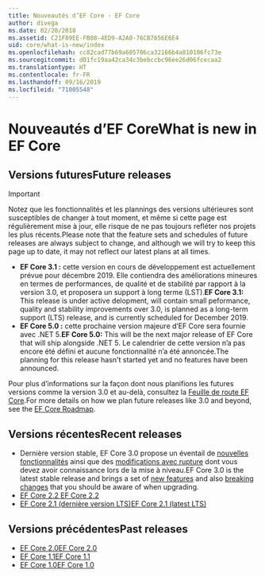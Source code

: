 ```yaml
---
title: Nouveautés d’EF Core - EF Core
author: divega
ms.date: 02/20/2018
ms.assetid: C21F89EE-FB08-4ED9-A2A0-76CB7656E6E4
uid: core/what-is-new/index
ms.openlocfilehash: cc82cad77b69a605706ca32166b4a810106fc73e
ms.sourcegitcommit: d01fc19aa42ca34c3bebccbc96ee26d06fcecaa2
ms.translationtype: HT
ms.contentlocale: fr-FR
ms.lasthandoff: 09/16/2019
ms.locfileid: "71005548"
---
```

# <a name="what-is-new-in-ef-core"></a><span data-ttu-id="b9b4d-102">Nouveautés d’EF Core</span><span class="sxs-lookup"><span data-stu-id="b9b4d-102">What is new in EF Core</span></span>

## <a name="future-releases"></a><span data-ttu-id="b9b4d-103">Versions futures</span><span class="sxs-lookup"><span data-stu-id="b9b4d-103">Future releases</span></span>
> [!IMPORTANT]
> <span data-ttu-id="b9b4d-104">Notez que les fonctionnalités et les plannings des versions ultérieures sont susceptibles de changer à tout moment, et même si cette page est régulièrement mise à jour, elle risque de ne pas toujours refléter nos projets les plus récents.</span><span class="sxs-lookup"><span data-stu-id="b9b4d-104">Please note that the feature sets and schedules of future releases are always subject to change, and although we will try to keep this page up to date, it may not reflect our latest plans at all times.</span></span>

- <span data-ttu-id="b9b4d-105">**EF Core 3.1 :** cette version en cours de développement est actuellement prévue pour décembre 2019. Elle contiendra des améliorations mineures en termes de performances, de qualité et de stabilité par rapport à la version 3.0, et proposera un support à long terme (LST).</span><span class="sxs-lookup"><span data-stu-id="b9b4d-105">**EF Core 3.1:** This release is under active delopment, will contain small peformance, quality and stability improvements over 3.0, is planned as a long-term support (LTS) release, and is currently scheduled for December 2019.</span></span>
- <span data-ttu-id="b9b4d-106">**EF Core 5.0 :** cette prochaine version majeure d’EF Core sera fournie avec .NET 5.</span><span class="sxs-lookup"><span data-stu-id="b9b4d-106">**EF Core 5.0:** This will be the next major release of EF Core that will ship alongside .NET 5.</span></span> <span data-ttu-id="b9b4d-107">Le calendrier de cette version n’a pas encore été défini et aucune fonctionnalité n’a été annoncée.</span><span class="sxs-lookup"><span data-stu-id="b9b4d-107">The planning for this release hasn't started yet and no features have been announced.</span></span>  

<span data-ttu-id="b9b4d-108">Pour plus d’informations sur la façon dont nous planifions les futures versions comme la version 3.0 et au-delà, consultez la [Feuille de route EF Core](xref:core/what-is-new/roadmap).</span><span class="sxs-lookup"><span data-stu-id="b9b4d-108">For more details on how we plan future releases like 3.0 and beyond, see the [EF Core Roadmap](xref:core/what-is-new/roadmap).</span></span>

## <a name="recent-releases"></a><span data-ttu-id="b9b4d-109">Versions récentes</span><span class="sxs-lookup"><span data-stu-id="b9b4d-109">Recent releases</span></span>

- <span data-ttu-id="b9b4d-110">Dernière version stable, EF Core 3.0 propose un éventail de [nouvelles fonctionnalités](xref:core/what-is-new/ef-core-3.0/features) ainsi que des [modifications avec rupture](xref:core/what-is-new/ef-core-3.0/breaking-changes) dont vous devez avoir connaissance lors de la mise à niveau.</span><span class="sxs-lookup"><span data-stu-id="b9b4d-110">EF Core 3.0 is the latest stable release and brings a set of [new features](xref:core/what-is-new/ef-core-3.0/features) and also [breaking changes](xref:core/what-is-new/ef-core-3.0/breaking-changes) that you should be aware of when upgrading.</span></span>
- [<span data-ttu-id="b9b4d-111">EF Core 2.2 </span><span class="sxs-lookup"><span data-stu-id="b9b4d-111">EF Core 2.2 </span></span>](xref:core/what-is-new/ef-core-2.2)
- [<span data-ttu-id="b9b4d-112">EF Core 2.1 (dernière version LTS)</span><span class="sxs-lookup"><span data-stu-id="b9b4d-112">EF Core 2.1 (latest LTS)</span></span>](xref:core/what-is-new/ef-core-2.1)

## <a name="past-releases"></a><span data-ttu-id="b9b4d-113">Versions précédentes</span><span class="sxs-lookup"><span data-stu-id="b9b4d-113">Past releases</span></span>

- [<span data-ttu-id="b9b4d-114">EF Core 2.0</span><span class="sxs-lookup"><span data-stu-id="b9b4d-114">EF Core 2.0</span></span>](xref:core/what-is-new/ef-core-2.0)
- [<span data-ttu-id="b9b4d-115">EF Core 1.1</span><span class="sxs-lookup"><span data-stu-id="b9b4d-115">EF Core 1.1</span></span>](xref:core/what-is-new/ef-core-1.1)
- [<span data-ttu-id="b9b4d-116">EF Core 1.0</span><span class="sxs-lookup"><span data-stu-id="b9b4d-116">EF Core 1.0</span></span>](xref:core/what-is-new/ef-core-1.0)
